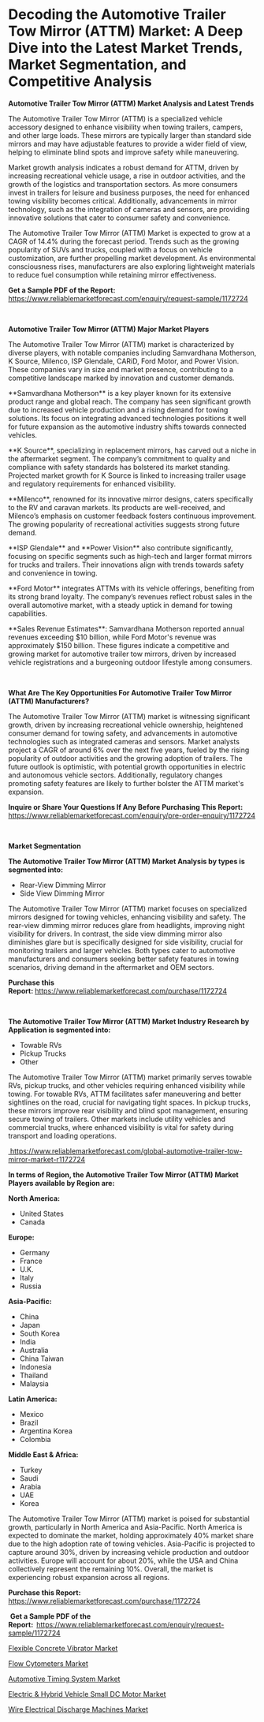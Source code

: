 <p><h1>Decoding the Automotive Trailer Tow Mirror (ATTM) Market: A Deep Dive into the Latest Market Trends, Market Segmentation, and Competitive Analysis</h1></p><p><strong>Automotive Trailer Tow Mirror (ATTM) Market Analysis and Latest Trends</strong></p>
<p><p>The Automotive Trailer Tow Mirror (ATTM) is a specialized vehicle accessory designed to enhance visibility when towing trailers, campers, and other large loads. These mirrors are typically larger than standard side mirrors and may have adjustable features to provide a wider field of view, helping to eliminate blind spots and improve safety while maneuvering.</p><p>Market growth analysis indicates a robust demand for ATTM, driven by increasing recreational vehicle usage, a rise in outdoor activities, and the growth of the logistics and transportation sectors. As more consumers invest in trailers for leisure and business purposes, the need for enhanced towing visibility becomes critical. Additionally, advancements in mirror technology, such as the integration of cameras and sensors, are providing innovative solutions that cater to consumer safety and convenience.</p><p>The Automotive Trailer Tow Mirror (ATTM) Market is expected to grow at a CAGR of 14.4% during the forecast period. Trends such as the growing popularity of SUVs and trucks, coupled with a focus on vehicle customization, are further propelling market development. As environmental consciousness rises, manufacturers are also exploring lightweight materials to reduce fuel consumption while retaining mirror effectiveness.</p></p>
<p><strong>Get a Sample PDF of the Report:&nbsp;</strong> <a href="https://www.reliablemarketforecast.com/enquiry/request-sample/1172724?utm_campaign=1169&utm_medium=2&utm_source=Github&utm_content=ia&utm_term=03112024&utm_id=automotive-trailer-tow-mirror-attm">https://www.reliablemarketforecast.com/enquiry/request-sample/1172724</a></p>
<p>&nbsp;</p>
<p><strong>Automotive Trailer Tow Mirror (ATTM) Major Market Players</strong></p>
<p><p>The Automotive Trailer Tow Mirror (ATTM) market is characterized by diverse players, with notable companies including Samvardhana Motherson, K Source, Milenco, ISP Glendale, CARiD, Ford Motor, and Power Vision. These companies vary in size and market presence, contributing to a competitive landscape marked by innovation and customer demands.</p><p>**Samvardhana Motherson** is a key player known for its extensive product range and global reach. The company has seen significant growth due to increased vehicle production and a rising demand for towing solutions. Its focus on integrating advanced technologies positions it well for future expansion as the automotive industry shifts towards connected vehicles.</p><p>**K Source**, specializing in replacement mirrors, has carved out a niche in the aftermarket segment. The company’s commitment to quality and compliance with safety standards has bolstered its market standing. Projected market growth for K Source is linked to increasing trailer usage and regulatory requirements for enhanced visibility.</p><p>**Milenco**, renowned for its innovative mirror designs, caters specifically to the RV and caravan markets. Its products are well-received, and Milenco’s emphasis on customer feedback fosters continuous improvement. The growing popularity of recreational activities suggests strong future demand.</p><p>**ISP Glendale** and **Power Vision** also contribute significantly, focusing on specific segments such as high-tech and larger format mirrors for trucks and trailers. Their innovations align with trends towards safety and convenience in towing.</p><p>**Ford Motor** integrates ATTMs with its vehicle offerings, benefiting from its strong brand loyalty. The company’s revenues reflect robust sales in the overall automotive market, with a steady uptick in demand for towing capabilities.</p><p>**Sales Revenue Estimates**: Samvardhana Motherson reported annual revenues exceeding $10 billion, while Ford Motor's revenue was approximately $150 billion. These figures indicate a competitive and growing market for automotive trailer tow mirrors, driven by increased vehicle registrations and a burgeoning outdoor lifestyle among consumers.</p></p>
<p>&nbsp;</p>
<p><strong>What Are The Key Opportunities For Automotive Trailer Tow Mirror (ATTM) Manufacturers?</strong></p>
<p><p>The Automotive Trailer Tow Mirror (ATTM) market is witnessing significant growth, driven by increasing recreational vehicle ownership, heightened consumer demand for towing safety, and advancements in automotive technologies such as integrated cameras and sensors. Market analysts project a CAGR of around 6% over the next five years, fueled by the rising popularity of outdoor activities and the growing adoption of trailers. The future outlook is optimistic, with potential growth opportunities in electric and autonomous vehicle sectors. Additionally, regulatory changes promoting safety features are likely to further bolster the ATTM market's expansion.</p></p>
<p><strong>Inquire or Share Your Questions If Any Before Purchasing This Report:</strong> <a href="https://www.reliablemarketforecast.com/enquiry/pre-order-enquiry/1172724?utm_campaign=1169&utm_medium=2&utm_source=Github&utm_content=ia&utm_term=03112024&utm_id=automotive-trailer-tow-mirror-attm">https://www.reliablemarketforecast.com/enquiry/pre-order-enquiry/1172724</a></p>
<p>&nbsp;</p>
<p><strong>Market Segmentation</strong></p>
<p><strong>The Automotive Trailer Tow Mirror (ATTM) Market Analysis by types is segmented into:</strong></p>
<p><ul><li>Rear-View Dimming Mirror</li><li>Side View Dimming Mirror</li></ul></p>
<p><p>The Automotive Trailer Tow Mirror (ATTM) market focuses on specialized mirrors designed for towing vehicles, enhancing visibility and safety. The rear-view dimming mirror reduces glare from headlights, improving night visibility for drivers. In contrast, the side view dimming mirror also diminishes glare but is specifically designed for side visibility, crucial for monitoring trailers and larger vehicles. Both types cater to automotive manufacturers and consumers seeking better safety features in towing scenarios, driving demand in the aftermarket and OEM sectors.</p></p>
<p><strong>Purchase this Report:&nbsp;</strong><a href="https://www.reliablemarketforecast.com/purchase/1172724?utm_campaign=1169&utm_medium=2&utm_source=Github&utm_content=ia&utm_term=03112024&utm_id=automotive-trailer-tow-mirror-attm">https://www.reliablemarketforecast.com/purchase/1172724</a></p>
<p>&nbsp;</p>
<p><strong>The Automotive Trailer Tow Mirror (ATTM) Market Industry Research by Application is segmented into:</strong></p>
<p><ul><li>Towable RVs</li><li>Pickup Trucks</li><li>Other</li></ul></p>
<p><p>The Automotive Trailer Tow Mirror (ATTM) market primarily serves towable RVs, pickup trucks, and other vehicles requiring enhanced visibility while towing. For towable RVs, ATTM facilitates safer maneuvering and better sightlines on the road, crucial for navigating tight spaces. In pickup trucks, these mirrors improve rear visibility and blind spot management, ensuring secure towing of trailers. Other markets include utility vehicles and commercial trucks, where enhanced visibility is vital for safety during transport and loading operations.</p></p>
<p><a href="https://www.reliablemarketforecast.com/global-automotive-trailer-tow-mirror-market-r1172724?utm_campaign=1169&utm_medium=2&utm_source=Github&utm_content=ia&utm_term=03112024&utm_id=automotive-trailer-tow-mirror-attm">&nbsp;https://www.reliablemarketforecast.com/global-automotive-trailer-tow-mirror-market-r1172724</a></p>
<p><strong>In terms of Region, the Automotive Trailer Tow Mirror (ATTM) Market Players available by Region are:</strong></p>
<p>
    <p> <strong> North America: </strong>
        <ul>
            <li>United States</li>
            <li>Canada</li>
        </ul>
        </p> 
    <p> <strong> Europe: </strong>
        <ul>
            <li>Germany</li>
            <li>France</li>
            <li>U.K.</li>
            <li>Italy</li>
            <li>Russia</li>
        </ul>
        </p> 
    <p> <strong> Asia-Pacific: </strong>
        <ul>
            <li>China</li>
            <li>Japan</li>
            <li>South Korea</li>
            <li>India</li>
            <li>Australia</li>
            <li>China Taiwan</li>
            <li>Indonesia</li>
            <li>Thailand</li>
            <li>Malaysia</li>
        </ul>
        </p> 
    <p> <strong> Latin America: </strong>
        <ul>
            <li>Mexico</li>
            <li>Brazil</li>
            <li>Argentina Korea</li>
            <li>Colombia</li>
        </ul>
        </p> 
    <p> <strong> Middle East & Africa: </strong>
        <ul>
            <li>Turkey</li>
            <li>Saudi</li>
            <li>Arabia</li>
            <li>UAE</li>
            <li>Korea</li>
        </ul>
    </p>
    </p>
<p><p>The Automotive Trailer Tow Mirror (ATTM) market is poised for substantial growth, particularly in North America and Asia-Pacific. North America is expected to dominate the market, holding approximately 40% market share due to the high adoption rate of towing vehicles. Asia-Pacific is projected to capture around 30%, driven by increasing vehicle production and outdoor activities. Europe will account for about 20%, while the USA and China collectively represent the remaining 10%. Overall, the market is experiencing robust expansion across all regions.</p></p>
<p><strong>Purchase this Report: </strong><a href="https://www.reliablemarketforecast.com/purchase/1172724?utm_campaign=1169&utm_medium=2&utm_source=Github&utm_content=ia&utm_term=03112024&utm_id=automotive-trailer-tow-mirror-attm">https://www.reliablemarketforecast.com/purchase/1172724</a></p>
<p>&nbsp;<strong>Get a Sample PDF of the Report:&nbsp;&nbsp;</strong><a href="https://www.reliablemarketforecast.com/enquiry/request-sample/1172724?utm_campaign=1169&utm_medium=2&utm_source=Github&utm_content=ia&utm_term=03112024&utm_id=automotive-trailer-tow-mirror-attm">https://www.reliablemarketforecast.com/enquiry/request-sample/1172724</a></p>
<p><strong></strong></p>
<p><p><a href="https://www.linkedin.com/pulse/flexible-concrete-vibrator-market-refracting-trends-consumer-ou0gf?utm_campaign=1169&utm_medium=2&utm_source=Github&utm_content=ia&utm_term=03112024&utm_id=automotive-trailer-tow-mirror-attm">Flexible Concrete Vibrator Market</a></p><p><a href="https://issuu.com/reportprime-2/docs/flow-cytometers-market-size-2030.pp_5bd59be39528b0?utm_campaign=1169&utm_medium=2&utm_source=Github&utm_content=ia&utm_term=03112024&utm_id=automotive-trailer-tow-mirror-attm">Flow Cytometers Market</a></p><p><a href="https://github.com/bailee2qhthar/Market-Research-Report-List-1/blob/main/automotive-timing-system-market.md?utm_campaign=1169&utm_medium=2&utm_source=Github&utm_content=ia&utm_term=03112024&utm_id=automotive-trailer-tow-mirror-attm">Automotive Timing System Market</a></p><p><a href="https://github.com/nenitafam9o0/Market-Research-Report-List-1/blob/main/electric-hybrid-vehicle-small-dc-motor-market.md?utm_campaign=1169&utm_medium=2&utm_source=Github&utm_content=ia&utm_term=03112024&utm_id=automotive-trailer-tow-mirror-attm">Electric & Hybrid Vehicle Small DC Motor Market</a></p><p><a href="https://www.linkedin.com/pulse/wire-electrical-discharge-machines-market-segmentation-applications-odlzf?utm_campaign=1169&utm_medium=2&utm_source=Github&utm_content=ia&utm_term=03112024&utm_id=automotive-trailer-tow-mirror-attm">Wire Electrical Discharge Machines Market</a></p></p>